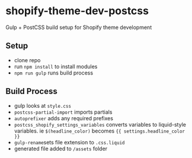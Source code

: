 # shopify-theme-dev-postcss
Gulp + PostCSS build setup for Shopify theme development

## Setup
- clone repo
- run `npm install` to install modules
- `npm run gulp` runs build process

## Build Process
- gulp looks at `style.css`
- `postcss-partial-import` imports partials
- `autoprefixer` adds any required prefixes
- `postcss_shopify_settings_variables` converts variables to liquid-style variables. ie `$(headline_color)` becomes `{{ settings.headline_color }}`
- `gulp-rename`sets file extension to `.css.liquid`
- generated file added to `/assets` folder
